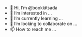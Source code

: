 - 👋 Hi, I’m @bookkitsada
- 👀 I’m interested in ...
- 🌱 I’m currently learning ...
- 💞️ I’m looking to collaborate on ...
- 📫 How to reach me ...

<!---
bookkitsada/bookkitsada is a ✨ special ✨ repository because its `README.md` (this file) appears on your GitHub profile.
You can click the Preview link to take a look at your changes.
--->

